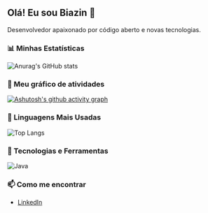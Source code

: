 ## Olá! Eu sou Biazin 👋

Desenvolvedor apaixonado por código aberto e novas tecnologias.

### 📊 Minhas Estatísticas

![Anurag's GitHub stats](https://github-readme-stats.vercel.app/api?username=lucasbiazin&show_icons=true&theme=radical)

### 🌱 Meu gráfico de atividades

[![Ashutosh's github activity graph](https://github-readme-activity-graph.cyclic.app/graph?username=lucasbiazin&theme=react-dark)](https://github.com/ashutosh00710/github-readme-activity-graph)

### 🚀 Linguagens Mais Usadas

![Top Langs](https://github-readme-stats.vercel.app/api/top-langs/?username=lucasbiazin&layout=compact&theme=radical)

### 🔧 Tecnologias e Ferramentas

![Java](https://img.shields.io/badge/Java-007396?style=flat-square&logo=java&logoColor=white)


### 📫 Como me encontrar

- [LinkedIn](https://www.linkedin.com/in/lucas-biazin)


